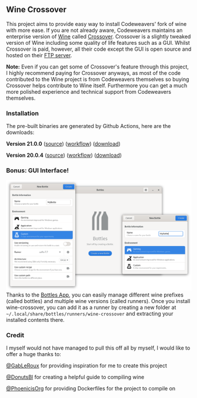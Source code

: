 ## Wine Crossover

This project aims to provide easy way to install Codeweavers' fork of wine with more ease. If you are not already aware, Codeweavers maintains an enterprise version of [Wine](https://winehq.org) called [Crossover](https://codeweavers.com/crossover). Crossover is a slightly tweaked version of Wine including some quality of life features such as a GUI. Whilst Crossover is paid, however, all their code except the GUI is open source and hosted on their [FTP server](https://media.codeweavers.com/pub/crossover/source).

**Note:** Even if you can get some of Crossover's feature through this project, I highly recommend paying for Crossover anyways, as most of the code contributed to the Wine project is from Codeweavers themselves so buying Crossover helps contribute to Wine itself. Furthermore you can get a much more polished experience and technical support from Codeweavers themselves.

### Installation
The pre-built binaries are generated by Github Actions, here are the downloads:

**Version 21.0.0** ([source](https://media.codeweavers.com/pub/crossover/source/crossover-sources-21.0.0.tar.gz)) ([workflow](https://github.com/SystematicError/wine-crossover/actions/runs/1525887091)) ([download](https://github.com/SystematicError/wine-crossover/suites/4519465687/artifacts/120885607))

**Version 20.0.4** ([source](https://media.codeweavers.com/pub/crossover/source/crossover-sources-20.0.4.tar.gz)) ([workflow](https://github.com/SystematicError/wine-crossover/actions/runs/1538751974)) ([download](https://github.com/SystematicError/wine-crossover/suites/4553029014/artifacts/122269335))

### Bonus: GUI Interface!
![bottles app image](https://raw.githubusercontent.com/bottlesdevs/Bottles/master/screenshot.png)
Thanks to the [Bottles App](https://github.com/bottlesdevs/Bottles), you can easily manage different wine prefixes (called bottles) and multiple wine versions (called runners). Once you install wine-crossover, you can add it as a runner by creating a new folder at `~/.local/share/bottles/runners/wine-crossover` and extracting your installed contents there.

### Credit
I myself would not have managed to pull this off all by myself, I would like to offer a huge thanks to:

[@GabLeRoux](https://github.com/GabLeRoux/macos-crossover-wine-cloud-builder/) for providing inspiration for me to create this project

[@DonutsBl](https://github.com/DonutsBl/office365-pol/blob/main/README.md) for creating a helpful guide to compiling wine

[@PhoenicisOrg](https://github.com/PhoenicisOrg/phoenicis-winebuild) for providing Dockerfiles for the project to compile on